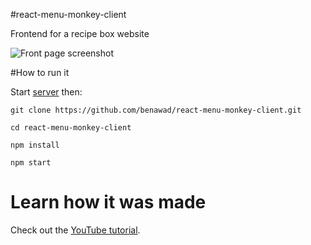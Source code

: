 #react-menu-monkey-client

Frontend for a recipe box website

![Front page screenshot](http://i.imgur.com/4G6gOAL.png)

#How to run it

Start [server](https://github.com/benawad/feathersjs-menu-monkey-backend) then:

`git clone https://github.com/benawad/react-menu-monkey-client.git`

`cd react-menu-monkey-client`

`npm install`

`npm start`

# Learn how it was made

Check out the [YouTube tutorial](https://www.youtube.com/watch?v=nR0kxhbI09I).

